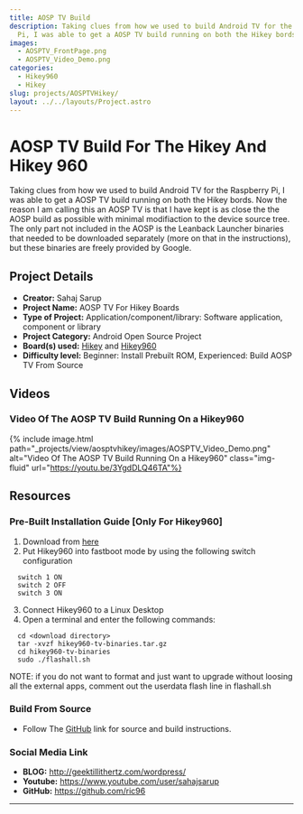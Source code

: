 ```yaml
---
title: AOSP TV Build
description: Taking clues from how we used to build Android TV for the Raspberry
  Pi, I was able to get a AOSP TV build running on both the Hikey bords.
images:
  - AOSPTV_FrontPage.png
  - AOSPTV_Video_Demo.png
categories:
  - Hikey960
  - Hikey
slug: projects/AOSPTVHikey/
layout: ../../layouts/Project.astro
---
```

# AOSP TV Build For The Hikey And Hikey 960

Taking clues from how we used to build Android TV for the Raspberry Pi, I was able to get a AOSP TV build running on both the Hikey bords.
Now the reason I am calling this an AOSP TV is that I have kept is as close the the AOSP build as possible with minimal modifiaction to the
device source tree. The only part not included in the AOSP is the Leanback Launcher binaries that needed to be downloaded separately
(more on that in the instructions), but these binaries are freely provided by Google.

## Project Details

- **Creator:** Sahaj Sarup
- **Project Name:** AOSP TV For Hikey Boards
- **Type of Project:** Application/component/library: Software application, component or library
- **Project Category:** Android Open Source Project
- **Board(s) used:** [Hikey](https://www.96boards.org/product/hikey/) and [Hikey960](https://www.96boards.org/product/hikey960/)
- **Difficulty level:** Beginner: Install Prebuilt ROM, Experienced: Build AOSP TV From Source

## Videos

### Video Of The AOSP TV Build Running On a Hikey960
{% include image.html path="_projects/view/aosptvhikey/images/AOSPTV_Video_Demo.png" alt="Video Of The AOSP TV Build Running On a Hikey960" class="img-fluid" url="https://youtu.be/3YgdDLQ46TA"%}

## Resources

### Pre-Built Installation Guide [Only For Hikey960]

1) Download from [here](https://mega.nz/#!QAtD2JrK!0Z6l2vgZqYyxsw_9CwWmqmYYwEMx1B6obJqAQhSoeAo)
2) Put Hikey960 into fastboot mode by using the following switch configuration
```
  switch 1 ON
  switch 2 OFF
  switch 3 ON
```
3) Connect Hikey960 to a Linux Desktop
4) Open a terminal and enter the following commands:
```
  cd <download directory>
  tar -xvzf hikey960-tv-binaries.tar.gz
  cd hikey960-tv-binaries
  sudo ./flashall.sh
```

NOTE: if you do not want to format and just want to upgrade without
loosing all the external apps, comment out the userdata flash line in flashall.sh

### Build From Source

- Follow The [GitHub](https://github.com/ric96/device_linaro_hikey_tv) link for source and build instructions.

### Social Media Link
- **BLOG:** http://geektillithertz.com/wordpress/
- **Youtube:** https://www.youtube.com/user/sahajsarup
- **GitHub:** https://github.com/ric96
***
